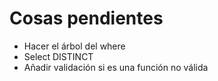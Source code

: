 # Cosas pendientes

- Hacer el árbol del where
- Select DISTINCT
- Añadir validación si es una función no válida